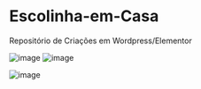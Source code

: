 # Escolinha-em-Casa
 Repositório de Criações em Wordpress/Elementor
 
![image](https://user-images.githubusercontent.com/50966170/110895028-bae3c180-82d7-11eb-98cc-ce2f8a854aa8.png)
![image](https://user-images.githubusercontent.com/50966170/110895111-e23a8e80-82d7-11eb-8037-a314883baf9f.png)

![image](https://user-images.githubusercontent.com/50966170/110895049-c6cf8380-82d7-11eb-9c35-e8a5c0591ac6.png)


